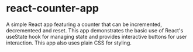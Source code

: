 # react-counter-app
A simple React app featuring a counter that can be incremented, decrementeed and reset. This app demonstrates the basic use of React's useState hook for managing state and provides interactive buttons for user interaction. This app also uses plain CSS for styling.
